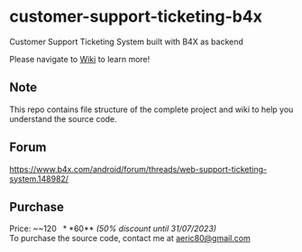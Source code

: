 # customer-support-ticketing-b4x
Customer Support Ticketing System built with B4X as backend

Please navigate to [Wiki](https://github.com/pyhoon/customer-support-ticketing-b4x/wiki) to learn more!

## Note
This repo contains file structure of the complete project and wiki to help you understand the source code.

## Forum
https://www.b4x.com/android/forum/threads/web-support-ticketing-system.148982/

## Purchase
Price: ~~$120~~ **$60** *(50% discount until 31/07/2023)* \
To purchase the source code, contact me at aeric80@gmail.com
